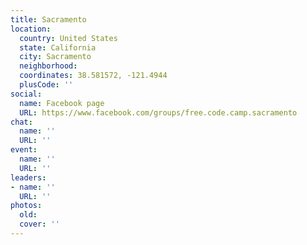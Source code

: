 ```yaml
---
title: Sacramento
location:
  country: United States
  state: California
  city: Sacramento
  neighborhood: 
  coordinates: 38.581572, -121.4944
  plusCode: ''
social:
  name: Facebook page
  URL: https://www.facebook.com/groups/free.code.camp.sacramento
chat:
  name: ''
  URL: ''
event:
  name: ''
  URL: ''
leaders:
- name: ''
  URL: ''
photos:
  old: 
  cover: ''
---
```

